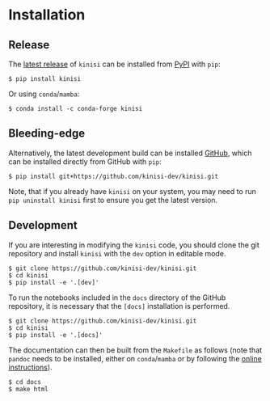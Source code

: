# Installation

## Release

The [latest release](https://github.com/bjmorgan/kinisi/releases/latest) of `kinisi` can be installed from [PyPI](https://pypi.org/project/kinisi/) with `pip`:

```console
$ pip install kinisi
```

Or using `conda`/`mamba`: 

```console
$ conda install -c conda-forge kinisi
```

## Bleeding-edge

Alternatively, the latest development build can be installed  [GitHub](https://github.com/kinisi-dev/kinisi), which can be installed directly from GitHub with `pip`:

```console
$ pip install git+https://github.com/kinisi-dev/kinisi.git
```

Note, that if you already have `kinisi` on your system, you may need to run `pip uninstall kinisi` first to ensure you get the latest version.

## Development 

If you are interesting in modifying the `kinisi` code, you should clone the git repository and install `kinisi` with the `dev` option in editable mode. 

```console
$ git clone https://github.com/kinisi-dev/kinisi.git
$ cd kinisi
$ pip install -e '.[dev]'
```

To run the notebooks included in the `docs` directory of the GitHub repository, it is necessary that the `[docs]` installation is performed. 

```console
$ git clone https://github.com/kinisi-dev/kinisi.git
$ cd kinisi
$ pip install -e '.[docs]'
```

The documentation can then be built from the `Makefile` as follows (note that `pandoc` needs to be installed, either on `conda`/`mamba` or by following the [online instructions](https://pandoc.org/installing.html)). 

```console
$ cd docs
$ make html 
```
